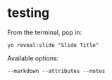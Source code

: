 
# testing

From the terminal, pop in:

  ```yo reveal:slide "Slide Title"```

Available options:

 ```--markdown --attributes --notes```
